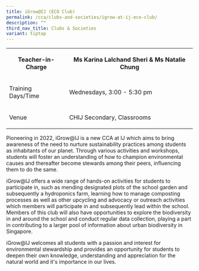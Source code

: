 ```yaml
---
title: iGrow@IJ (ECO Club)
permalink: /cca/clubs-and-societies/igrow-at-ij-eco-club/
description: ""
third_nav_title: Clubs & Societies
variant: tiptap
---
```

<table>
<tbody>
<tr>
<th rowspan="1" colspan="1">
<p>Teacher-in-Charge</p>
</th>
<th rowspan="1" colspan="1">
<p>Ms Karina Lalchand Sheri &amp; Ms Natalie Chung</p>
</th>
</tr>
<tr>
<td rowspan="1" colspan="1">
<p>Training Days/Time
<br>
</p>
</td>
<td rowspan="1" colspan="1">
<p>Wednesdays, 3:00 - 5:30 pm
<br>
</p>
</td>
</tr>
<tr>
<td rowspan="1" colspan="1">
<p>Venue</p>
</td>
<td rowspan="1" colspan="1">
<p>CHIJ Secondary, Classrooms</p>
</td>
</tr>
</tbody>
</table>
<p>Pioneering in 2022, iGrow@IJ is a new CCA at IJ which aims to bring awareness
of the need to nurture sustainability practices among students as inhabitants
of our planet. Through various activities and workshops, students will
foster an understanding of how to champion environmental causes and thereafter
become stewards among their peers, influencing them to do the same.</p>
<p>iGrow@IJ offers a wide range of hands-on activities for students to participate
in, such as mending designated plots of the school garden and subsequently
a hydroponics farm, learning how to manage composting processes as well
as other upcycling and advocacy or outreach activities which members will
participate in and subsequently lead within the school. Members of this
club will also have opportunities to explore the biodiversity in and around
the school and conduct regular data collection, playing a part in contributing
to a larger pool of information about urban biodiversity in Singapore.</p>
<p>iGrow@IJ welcomes all students with a passion and interest for environmental
stewardship and provides an opportunity for students to deepen their own
knowledge, understanding and appreciation for the natural world and it's
importance in our lives.</p>